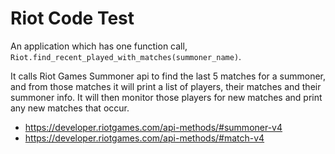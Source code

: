 # Riot Code Test

An application which has one function call, `Riot.find_recent_played_with_matches(summoner_name)`.

It calls Riot Games Summoner api to find the last 5 matches for a summoner, and from those matches
it will print a list of players, their matches and their summoner info. It will then monitor those
players for new matches and print any new matches that occur.

* https://developer.riotgames.com/api-methods/#summoner-v4
* https://developer.riotgames.com/api-methods/#match-v4
